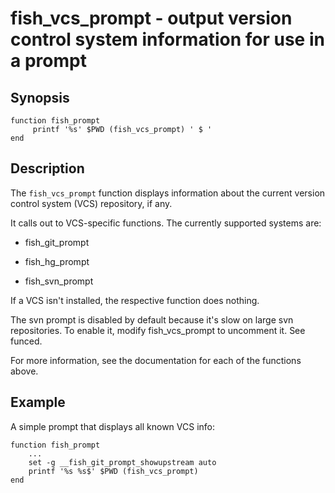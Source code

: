 # fish_vcs_prompt - output version control system information for use in a prompt

## Synopsis

```
function fish_prompt
     printf '%s' $PWD (fish_vcs_prompt) ' $ '
end
```

## Description

The `fish_vcs_prompt` function displays information about the current version control system (VCS) repository, if any.

It calls out to VCS-specific functions. The currently supported systems are:


* fish_git_prompt


* fish_hg_prompt


* fish_svn_prompt

If a VCS isn't installed, the respective function does nothing.

The svn prompt is disabled by default because it's slow on large svn repositories. To enable it, modify fish_vcs_prompt to uncomment it. See funced.

For more information, see the documentation for each of the functions above.

## Example

A simple prompt that displays all known VCS info:

```
function fish_prompt
    ...
    set -g __fish_git_prompt_showupstream auto
    printf '%s %s$' $PWD (fish_vcs_prompt)
end
```
